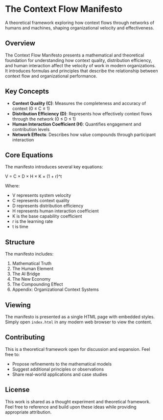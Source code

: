 # The Context Flow Manifesto

A theoretical framework exploring how context flows through networks of humans and machines, shaping organizational velocity and effectiveness.

## Overview

The Context Flow Manifesto presents a mathematical and theoretical foundation for understanding how context quality, distribution efficiency, and human interaction affect the velocity of work in modern organizations. It introduces formulas and principles that describe the relationship between context flow and organizational performance.

## Key Concepts

- **Context Quality (C)**: Measures the completeness and accuracy of context (0 ≤ C ≤ 1)
- **Distribution Efficiency (D)**: Represents how effectively context flows through the network (0 ≤ D ≤ 1)
- **Human Interaction Coefficient (H)**: Quantifies engagement and contribution levels
- **Network Effects**: Describes how value compounds through participant interaction

## Core Equations

The manifesto introduces several key equations:

V = C × D × H × K × (1 + r)^t

Where:
- V represents system velocity
- C represents context quality
- D represents distribution efficiency
- H represents human interaction coefficient
- K is the base capability coefficient
- r is the learning rate
- t is time

## Structure

The manifesto includes:

1. Mathematical Truth
2. The Human Element
3. The AI Bridge
4. The New Economy
5. The Compounding Effect
6. Appendix: Organizational Context Systems

## Viewing

The manifesto is presented as a single HTML page with embedded styles. Simply open `index.html` in any modern web browser to view the content.

## Contributing

This is a theoretical framework open for discussion and expansion. Feel free to:

- Propose refinements to the mathematical models
- Suggest additional principles or observations
- Share real-world applications and case studies

## License

This work is shared as a thought experiment and theoretical framework. Feel free to reference and build upon these ideas while providing appropriate attribution. 